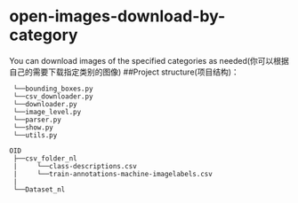 # open-images-download-by-category
You can download images of the specified categories as needed(你可以根据自己的需要下载指定类别的图像)
##Project structure(项目结构)：
            
```modules
 └──bounding_boxes.py
 └──csv_downloader.py
 └──downloader.py
 └──image_level.py
 └──parser.py
 └──show.py
 └──utils.py
 
OID
 ├──csv_folder_nl
 |     └──class-descriptions.csv
 |     └──train-annotations-machine-imagelabels.csv
 | 
 └──Dataset_nl
 ```
     
     
